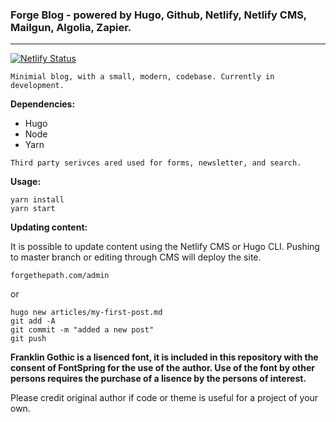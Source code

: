 ### **Forge Blog** - powered by Hugo, Github, Netlify, Netlify CMS, Mailgun, Algolia, Zapier.
---

[![Netlify Status](https://api.netlify.com/api/v1/badges/53da425e-12e2-49ca-b883-4aaeb3f09a87/deploy-status)](https://app.netlify.com/sites/forge-blog/deploys) 

```
Minimial blog, with a small, modern, codebase. Currently in development.
```

**Dependencies:**

- Hugo
- Node
- Yarn

```
Third party serivces ared used for forms, newsletter, and search.
```

**Usage:**
```
yarn install
yarn start
```

**Updating content:** 

It is possible to update content using the Netlify CMS or Hugo CLI. Pushing to master branch or editing through CMS will deploy the site.

```
forgethepath.com/admin
```

or

```
hugo new articles/my-first-post.md
git add -A
git commit -m "added a new post"
git push
```

**Franklin Gothic is a lisenced font, it is included in this repository with the consent of FontSpring for the use of the author.
Use of the font by other persons requires the purchase of a lisence by the persons of interest.**

Please credit original author if code or theme is useful for a project of your own.
